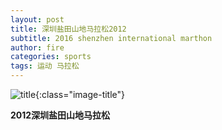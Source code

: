 ```yaml
---
layout: post
title: 深圳盐田山地马拉松2012
subtitle: 2016 shenzhen international marthon
author: fire
categories: sports 
tags: 运动 马拉松
---
```


![title](https://image.sideproject.cn/titlex/titlex_003.jpg){:class="image-title"}

**2012深圳盐田山地马拉松**

